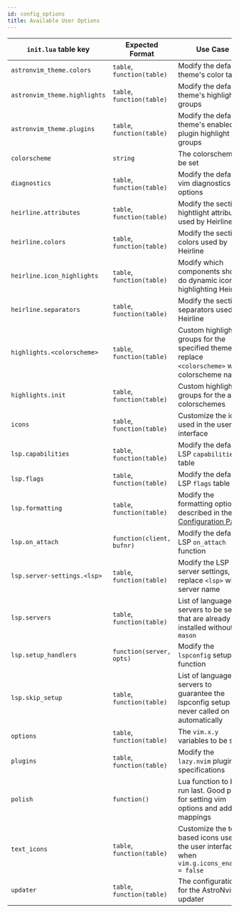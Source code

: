 ```yaml
---
id: config_options
title: Available User Options
---
```


| `init.lua` table key         | Expected Format            | Use Case                                                                                                                   | Alternate File Path (in `user/` folder) |
| ---------------------------- | -------------------------- | -------------------------------------------------------------------------------------------------------------------------- | --------------------------------------- |
| `astronvim_theme.colors`     | `table`, `function(table)` | Modify the default theme's color table                                                                                     | `astronvim_theme/colors.lua`            |
| `astronvim_theme.highlights` | `table`, `function(table)` | Modify the default theme's highlight groups                                                                                | `astronvim_theme/highlights.lua`        |
| `astronvim_theme.plugins`    | `table`, `function(table)` | Modify the default theme's enabled plugin highlight groups                                                                 | `astronvim_theme/plugins.lua`           |
| `colorscheme`                | `string`                   | The colorscheme to be set                                                                                                  | `colorscheme.lua`                       |
| `diagnostics`                | `table`, `function(table)` | Modify the default vim diagnostics options                                                                                 | `diagnostics.lua`                       |
| `heirline.attributes`        | `table`, `function(table)` | Modify the section hightlight attributes used by Heirline                                                                  | `heirline/attributes.lua`               |
| `heirline.colors`            | `table`, `function(table)` | Modify the section colors used by Heirline                                                                                 | `heirline/colors.lua`                   |
| `heirline.icon_highlights`   | `table`, `function(table)` | Modify which components should do dynamic icon highlighting Heirline                                                       | `heirline/icon_highlights.lua`          |
| `heirline.separators`        | `table`, `function(table)` | Modify the section separators used by Heirline                                                                             | `heirline/separators.lua`               |
| `highlights.<colorscheme>`   | `table`, `function(table)` | Custom highlight groups for the specified theme, replace `<colorscheme>` with colorscheme name                             | `highlights/<colorscheme>.lua`          |
| `highlights.init`            | `table`, `function(table)` | Custom highlight groups for the all colorschemes                                                                           | `highlights/init.lua`                   |
| `icons`                      | `table`, `function(table)` | Customize the icons used in the user interface                                                                             | `icons.lua`                             |
| `lsp.capabilities`           | `table`, `function(table)` | Modify the default LSP `capabilities` table                                                                                | `lsp/capabilities.lua`                  |
| `lsp.flags`                  | `table`, `function(table)` | Modify the default LSP `flags` table                                                                                       | `lsp/flags.lua`                         |
| `lsp.formatting`             | `table`, `function(table)` | Modify the formatting options described in the [LSP Configuration Page](../Recipes/advanced_lsp.md#controlling-formatting) | `lsp/formatting.lua`                    |
| `lsp.on_attach`              | `function(client, bufnr)`  | Modify the default LSP `on_attach` function                                                                                | `lsp/on_attach.lua`                     |
| `lsp.server-settings.<lsp>`  | `table`, `function(table)` | Modify the LSP server settings, replace `<lsp>` with server name                                                           | `lsp/server-settings/<lsp>.lua`         |
| `lsp.servers`                | `table`, `function(table)` | List of language servers to be set up that are already installed without `mason`                                           | `lsp/servers.lua`                       |
| `lsp.setup_handlers`         | `function(server, opts)`   | Modify the `lspconfig` setup function                                                                                      | `lsp/setup_handlers.lua`                |
| `lsp.skip_setup`             | `table`, `function(table)` | List of language servers to guarantee the lspconfig setup is never called on automatically                                 | `lsp/skip_setup.lua`                    |
| `options`                    | `table`, `function(table)` | The `vim.x.y` variables to be set                                                                                          | `options.lua`                           |
| `plugins`                    | `table`, `function(table)` | Modify the `lazy.nvim` plugin specifications                                                                               | `plugins/<any_files>.lua`               |
| `polish`                     | `function()`               | Lua function to be run last. Good place for setting vim options and adding mappings                                        | `polish.lua`                            |
| `text_icons`                 | `table`, `function(table)` | Customize the text based icons used in the user interface when `vim.g.icons_enabled = false`                               | `text_icons.lua`                        |
| `updater`                    | `table`, `function(table)` | The configuration for the AstroNvim updater                                                                                | `updater.lua`                           |
